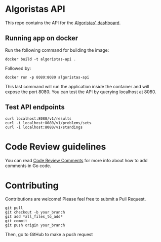 # Algoristas API
This repo contains the API for the [Algoristas' dashboard](http://letmethink.mx:3333/).

## Running app on docker
Run the following command for building the image:
```
docker build -t algoristas-api .
```

Followed by:
```
docker run -p 8080:8080 algoristas-api
```

This last command will run the application inside the container and will expose the port 8080. You can test the API by querying localhost at 8080.

## Test API endpoints
```
curl localhost:8080/v1/results
curl -i localhost:8080/v1/problems/sets
curl -i localhost:8080/v1/standings
```

# Code Review guidelines
You can read [Code Review Comments](https://github.com/golang/go/wiki/CodeReviewComments) for more info about how to add comments in Go code.

# Contributing
Contributions are welcome! Please feel free to submit a Pull Request.


```
git pull
git checkout -b your_branch
git add *all_files_to_add*
git commit
git push origin your_branch
```
Then, go to GitHub to make a push request
